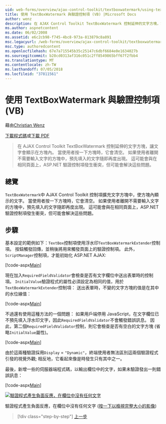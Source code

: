 ```yaml
---
uid: web-forms/overview/ajax-control-toolkit/textboxwatermark/using-textboxwatermark-with-validation-controls-vb
title: 使用 TextBoxWatermark 與驗證控制項 (VB) |Microsoft Docs
author: wenz
description: 在 AJAX Control Toolkit TextBoxWatermark 控制延伸的文字方塊，讓文字會顯示在方塊內。 當使用者在方塊中，按一下它我...
ms.author: aspnetcontent
ms.date: 06/02/2008
ms.assetid: e6c2cb98-f745-4bc8-973a-813879c8a891
msc.legacyurl: /web-forms/overview/ajax-control-toolkit/textboxwatermark/using-textboxwatermark-with-validation-controls-vb
msc.type: authoredcontent
ms.openlocfilehash: 67e7a715545b35c25147c6dbf6684e0e1634027b
ms.sourcegitcommit: b28cd0313af316c051c2ff8549865bff67f2fbb4
ms.translationtype: MT
ms.contentlocale: zh-TW
ms.lasthandoff: 07/05/2018
ms.locfileid: "37811561"
---
```

<a name="using-textboxwatermark-with-validation-controls-vb"></a>使用 TextBoxWatermark 與驗證控制項 (VB)
====================
藉由[Christian Wenz](https://github.com/wenz)

[下載程式碼](http://download.microsoft.com/download/9/3/f/93f8daea-bebd-4821-833b-95205389c7d0/TextBoxWatermark2.vb.zip)或[下載 PDF](http://download.microsoft.com/download/b/6/a/b6ae89ee-df69-4c87-9bfb-ad1eb2b23373/textboxwatermark2VB.pdf)

> 在 AJAX Control Toolkit TextBoxWatermark 控制延伸的文字方塊，讓文字會顯示在方塊內。 當使用者按一下方塊時，它會清空。 如果使用者離開不需要輸入文字的方塊中，預先填入的文字隨即再度出現。 這可能會與在相同頁面上，ASP.NET 驗證控制項發生衝突，但可能會解決這些問題。


## <a name="overview"></a>總覽

`TextBoxWatermark`中 AJAX Control Toolkit 控制項擴充文字方塊中，使方塊內顯示的文字。 當使用者按一下方塊時，它會清空。 如果使用者離開不需要輸入文字的方塊中，預先填入的文字隨即再度出現。 這可能會與在相同頁面上，ASP.NET 驗證控制項發生衝突，但可能會解決這些問題。

## <a name="steps"></a>步驟

基本設定的範例如下：`TextBox`控制項使用浮水印`TextBoxWatermarkExtender`控制項。 按鈕觸發回傳，並稍後將用來觸發頁面上的驗證控制項。 此外，`ScriptManager`控制項，才能初始化 ASP.NET AJAX:

[!code-aspx[Main](using-textboxwatermark-with-validation-controls-vb/samples/sample1.aspx)]

現在加入`RequiredFieldValidator`會檢查是否有文字欄位中送出表單時的控制項。 `InitialValue`驗證程式的屬性必須設定為相同的值，用於`TextBoxWatermarkExtender`控制項： 送出表單時，不變的文字方塊的值是在其中的水位線值：

[!code-aspx[Main](using-textboxwatermark-with-validation-controls-vb/samples/sample2.aspx)]

不過還有使用這種方法的一個問題： 如果用戶端停用 JavaScript，在文字欄位已不預先填入浮水印文字，因此`RequiredFieldValidator`不會觸發錯誤訊息。 因此，第二個`RequiredFieldValidator`控制，則它會檢查是否有空白的文字方塊 (省略`InitialValue`屬性)。

[!code-aspx[Main](using-textboxwatermark-with-validation-controls-vb/samples/sample3.aspx)]

由於這兩種驗證採用`Display` = `"Dynamic"`，終端使用者無法區別這兩個驗證程式引發的視覺外觀; 相反地，它看起來像是時發生只有其中之一。

最後，新增一些的伺服器端程式碼，以輸出欄位中的文字，如果未驗證發出一則錯誤訊息：

[!code-aspx[Main](using-textboxwatermark-with-validation-controls-vb/samples/sample4.aspx)]


[![驗證程式產生負面反應，在欄位中沒有任何文字](using-textboxwatermark-with-validation-controls-vb/_static/image2.png)](using-textboxwatermark-with-validation-controls-vb/_static/image1.png)

驗證程式產生負面反應，在欄位中沒有任何文字 ([按一下以檢視完整大小的影像](using-textboxwatermark-with-validation-controls-vb/_static/image3.png))

> [!div class="step-by-step"]
> [上一步](using-textboxwatermark-in-a-formview-vb.md)
